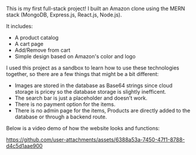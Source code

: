 This is my first full-stack project! I built an Amazon clone using the MERN stack (MongoDB, Express.js, React.js, Node.js).

It includes:
  - A product catalog
  - A cart page
  - Add/Remove from cart
  - Simple design based on Amazon's color and logo

I used this project as a sandbox to learn how to use these technologies together, so there are a few things that might be a bit different:

  - Images are stored in the database as Base64 strings since cloud storage is pricey so the database storage is slightly inefficent.
  - The search bar is just a placeholder and doesn’t work.
  - There is no payment option for the items.
  - There is no admin page for the items, Products are directly added to the database or through a backend route.

Below is a video demo of how the website looks and functions:

https://github.com/user-attachments/assets/6388a53a-7450-47f1-8788-d4c5d1aae900

